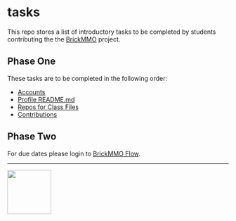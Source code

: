 # tasks

This repo stores a list of introductory tasks to be completed by students contributing the the [BrickMMO](http://brickmmo.com/) project.

## Phase One

These tasks are to be completed in the following order:

- [Accounts](accounts.markdown)
- [Profile README.md](profile-readme.markdown)
- [Repos for Class Files](repos-class-files.markdown)
- [Contributions](contributions.markdown)

## Phase Two

For due dates please login to [BrickMMO Flow](https://flow.brickmmo.com/).

---

<a href="https://brickmmo.com">
<img src="https://brickmmo.com/images/brickmmo-logo-horizontal.jpg" width="100">
</a>
